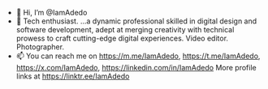 - 👋 Hi, I’m @IamAdedo
- 👱 Tech enthusiast. ...a dynamic professional skilled in digital design and software development, adept at merging creativity with technical prowess to craft cutting-edge digital experiences. Video editor. Photographer.
- 📫 You can reach me on https://m.me/IamAdedo,
https://t.me/IamAdedo,
https://x.com/IamAdedo,
https://linkedin.com/in/IamAdedo
More profile links at https://linktr.ee/IamAdedo

<!---
IamAdedo/IamAdedo is a ✨ special ✨ repository because its `README.md` (this file) appears on your GitHub profile.
You can click the Preview link to take a look at your changes.
--->
